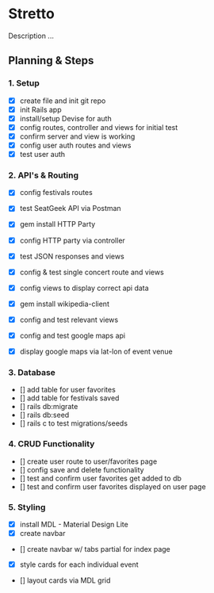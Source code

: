 # Stretto

Description ...

## Planning & Steps

### 1. Setup
- [x] create file and init git repo
- [x] init Rails app
- [x] install/setup Devise for auth
- [x] config routes, controller and views for initial test
- [x] confirm server and view is working
- [x] config user auth routes and views
- [x] test user auth

### 2. API's & Routing
- [x] config festivals routes 
- [x] test SeatGeek API via Postman
- [x] gem install HTTP Party
- [x] config HTTP party via controller
- [x] test JSON responses and views
- [x] config & test single concert route and views
- [x] config views to display correct api data
- [x] gem install wikipedia-client
- [x] config and test relevant views
- [x] config and test google maps api
- [x] display google maps via lat-lon of event venue


### 3. Database
- [] add table for user favorites
- [] add table for festivals saved
- [] rails db:migrate
- [] rails db:seed
- [] rails c to test migrations/seeds

### 4. CRUD Functionality
- [] create user route to user/favorites page
- [] config save and delete functionality
- [] test and confirm user favorites get added to db
- [] test and confirm user favorites displayed on user page


### 5. Styling
- [x] install MDL - Material Design Lite
- [x] create navbar
- [] create navbar w/ tabs partial for index page
- [x] style cards for each individual event
- [] layout cards via MDL grid

